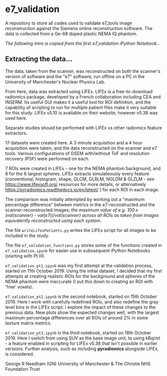 # e7_validation
A repository to store all codes used to validate e7_tools image reconstruction against the Siemens online reconstruction software. The data is collected from a Ge-68 doped plastic NEMA IQ phantom.

*The following intro is copied from the first e7_validation iPython Notebook...*

## Extracting the data...

The data, taken from the scanner, was reconstructed on both the scanner's version of software and the "e7" software, run offline on a PC in the University of Manchester's Nuclear Physics Lab. 

From here, data was extracted using LIFEx. LIFEx is a free-to-download radiomics package, developed by a French collaboration including CEA and INSERM. Its useful GUI makes it a useful tool for ROI definition, and the capability of scripting to run for multiple patient files make it very suitable for this study. LIFEx v5.10 is available on their website, however v5.38 was used here.

Separate studies should be performed with LIFEx vs other radiomics feature extractors. 

17 datasets were created here. A 3 minute acquisition and a 4 hour acquisition were taken, and the data reconstructed on the scanner and e7 tools. Various configurations of OSEM with/without ToF and resolution recovery (PSF) were performed on each.

7 ROIs were created in LIFEx - one for the NEMA phantom background, and 6 for the 6 largest spheres. LIFEx extracts simulateously every feature (conventional, histogram, shape, GLCM, GLRLM, NGLDM & GLZLM - see https://www.lifexsoft.org/ resources for more details, or alternatively https://pyradiomics.readthedocs.io/en/latest/ ) for each ROI in each image. 

The comparison was initially attempted by working out a "maximum percentage difference" between metrics in the e7-reconstructed and the scanner-reconstructed images; *the maximum value of e.g. 100 x (val(scanner) - val(e7))/val(scanner) across all ROIs as taken from images equivalently reconstructed using each system*.

The file `writeLifexPatients.py` writes the LIFEx script for all images to be included in the study.

The file `e7_validation_functions.py` stores some of the functions created in `e7_validation.ipynb` for easier use in subssequent iPython Notebooks (starting with Pt III).

`e7_validation_pt1.ipynb` was my first attempt at the validation process, started on 11th October 2019. Using the initial dataset, I decided that my first attempts at creating realistic ROIs for the background and spheres of the NEMA phantom were inaccurate (I put this down to creating an ROI with 'free' voxels).

`e7_validation_pt2.ipynb` is the second notebook, started on 15th October 2019. Here I work with carefully redefined ROIs, and also redefine the gray level bins in the LIFEx script. I explore the impact of these changes to the previous data. New plots show the expected changes well, with the largest maximum percentage differences over all ROIs of around 2% in some texture matrix metrics.

`e7_validation_pt3.ipynb` is the third notebook, started on 18th October 2019. Here I switch from using SUV as the base image unit, to using kBq/ml - a feature enabled in scripting for LIFEx v5.38 that isn't possible in earlier versions. Further analysis, such as including **pyradiomics** alongside LIFEx, is considered.


George R Needham (GN)
University of Manchester & The Christie NHS Foundation Trust
